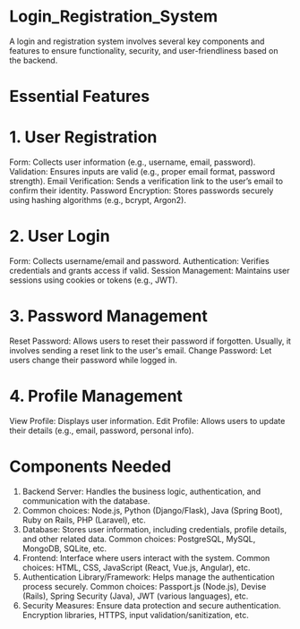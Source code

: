 # Login_Registration_System
A login and registration system involves several key components and features to ensure functionality, security, and user-friendliness based on the backend.

# Essential Features

# 1. User Registration
Form: Collects user information (e.g., username, email, password).
Validation: Ensures inputs are valid (e.g., proper email format, password strength).
Email Verification: Sends a verification link to the user’s email to confirm their identity.
Password Encryption: Stores passwords securely using hashing algorithms (e.g., bcrypt, Argon2).

# 2. User Login
Form: Collects username/email and password.
Authentication: Verifies credentials and grants access if valid.
Session Management: Maintains user sessions using cookies or tokens (e.g., JWT).

# 3. Password Management
Reset Password: Allows users to reset their password if forgotten. Usually, it involves sending a reset link to the user's email.
Change Password: Let users change their password while logged in.

# 4. Profile Management
View Profile: Displays user information.
Edit Profile: Allows users to update their details (e.g., email, password, personal info).


# Components Needed
1. Backend Server: Handles the business logic, authentication, and communication with the database.
2. Common choices: Node.js, Python (Django/Flask), Java (Spring Boot), Ruby on Rails, PHP (Laravel), etc.
3. Database: Stores user information, including credentials, profile details, and other related data.
Common choices: PostgreSQL, MySQL, MongoDB, SQLite, etc.
4. Frontend: Interface where users interact with the system.
Common choices: HTML, CSS, JavaScript (React, Vue.js, Angular), etc.
5. Authentication Library/Framework: Helps manage the authentication process securely.
Common choices: Passport.js (Node.js), Devise (Rails), Spring Security (Java), JWT (various languages), etc.
6. Security Measures: Ensure data protection and secure authentication.
Encryption libraries, HTTPS, input validation/sanitization, etc.
